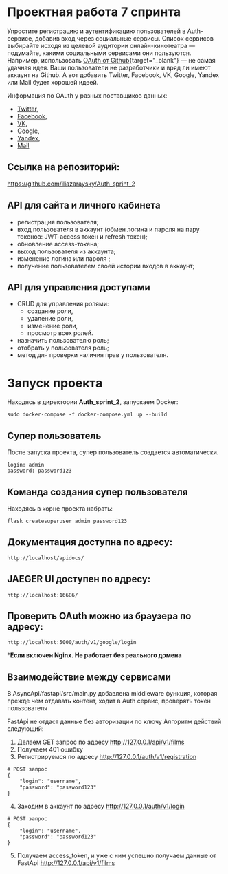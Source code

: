 # Проектная работа 7 спринта

Упростите регистрацию и аутентификацию пользователей в Auth-сервисе, добавив вход через социальные сервисы. Список сервисов выбирайте исходя из целевой аудитории онлайн-кинотеатра — подумайте, какими социальными сервисами они пользуются. Например, использовать [OAuth от Github](https://docs.github.com/en/free-pro-team@latest/developers/apps/authorizing-oauth-apps){target="_blank"} — не самая удачная идея. Ваши пользователи не разработчики и вряд ли имеют аккаунт на Github. А вот добавить Twitter, Facebook, VK, Google, Yandex или Mail будет хорошей идеей.

Информация по OAuth у разных поставщиков данных: 

- [Twitter](https://developer.twitter.com/en/docs/authentication/overview),
- [Facebook](https://developers.facebook.com/docs/facebook-login/),
- [VK](https://vk.com/dev/access_token),
- [Google](https://developers.google.com/identity/protocols/oauth2),
- [Yandex](https://yandex.ru/dev/oauth/?turbo=true),
- [Mail](https://api.mail.ru/docs/guides/oauth/)


## Ссылка на репозиторий:

https://github.com/iliazaraysky/Auth_sprint_2

## API для сайта и личного кабинета

- регистрация пользователя;
- вход пользователя в аккаунт (обмен логина и пароля на пару токенов: JWT-access токен и refresh токен); 
- обновление access-токена;
- выход пользователя из аккаунта;
- изменение логина или пароля ;
- получение пользователем своей истории входов в аккаунт;

## API для управления доступами

- CRUD для управления ролями:
  - создание роли,
  - удаление роли,
  - изменение роли,
  - просмотр всех ролей.
- назначить пользователю роль;
- отобрать у пользователя роль;
- метод для проверки наличия прав у пользователя. 


# Запуск проекта
Находясь в директории **Auth_sprint_2**, запускаем Docker:
```
sudo docker-compose -f docker-compose.yml up --build
```

## Супер пользователь
После запуска проекта, супер пользователь создается автоматически.
```
login: admin
password: password123
```

## Команда создания супер пользователя

Находясь в корне проекта набрать:
```
flask createsuperuser admin password123
```

## Документация доступна по адресу:

```
http://localhost/apidocs/
```

## JAEGER UI доступен по адресу:
```
http://localhost:16686/
```

## Проверить OAuth можно из браузера по адресу:
```
http://localhost:5000/auth/v1/google/login
```
***Если включен Nginx. Не работает без реального домена**

## Взаимодействие между сервисами
В AsyncApi/fastapi/src/main.py добавлена middleware функция, которая прежде чем
отдавать контент, ходит в Auth сервис, проверять токен пользователя

FastApi не отдаст данные без авторизации по ключу
Алгоритм действий следующий:
1. Делаем GET запрос по адресу http://127.0.0.1/api/v1/films
2. Получаем 401 ошибку
3. Регистрируемся по адресу http://127.0.0.1/auth/v1/registration
```
# POST запрос
{
    "login": "username",
    "password": "password123"
}
```
4. Заходим в аккаунт по адресу http://127.0.0.1/auth/v1/login
```
# POST запрос
{
    "login": "username",
    "password": "password123"
}
```
5. Получаем access_token, и уже с ним успешно получаем данные от FastApi http://127.0.0.1/api/v1/films

